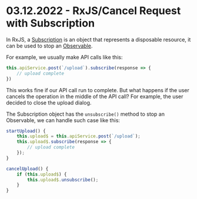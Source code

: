 # 03.12.2022 - RxJS/Cancel Request with Subscription

In RxJS, a [Subscription](https://rxjs.dev/guide/subscription) is an object that represents a disposable resource, it can be used to stop an [Observable](https://rxjs.dev/guide/observable).

For example, we usually make API calls like this:

```typescript
this.apiService.post(`/upload`).subscribe(response => {
    // upload complete
})
```

This works fine if our API call run to complete. But what happens if the user cancels the operation in the middle of the API call? For example, the user decided to close the upload dialog.

The Subscription object has the `unsubscribe()` method to stop an Observable, we can handle such case like this:

```typescript
startUpload() {
    this.upload$ = this.apiService.post(`/upload`);
    this.upload$.subscribe(response => {
        // upload complete
    });
}

cancelUpload() {
    if (this.upload$) {
        this.upload$.unsubscribe();
    }
}
```
